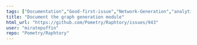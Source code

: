 ```yaml
---
tags: ["Documentation","Good-first-issue","Network-Generation","analytics","database","embedded-database","graph","graph-database","neo4j","olap","python","rust","temporal","time-series"]
title: "Document the graph generation module"
html_url: "https://github.com/Pometry/Raphtory/issues/943"
user: "miratepuffin"
repo: "Pometry/Raphtory"
---
```


